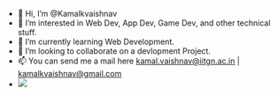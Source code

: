- 👋 Hi, I’m @Kamalkvaishnav
- 👀 I’m interested in Web Dev, App Dev, Game Dev, and other technical stuff.
- 🌱 I’m currently learning Web Development.
- 💞️ I’m looking to collaborate on a devlopment Project.
- 📫 You can send me a mail here kamal.vaishnav@iitgn.ac.in | kamalkvaishnav@gmail.com
- ![](https://komarev.com/ghpvc/?username=Kamalkvaishnav&color=green)


<!---
Kamalkvaishnav/Kamalkvaishnav is a ✨ special ✨ repository because its `README.md` (this file) appears on your GitHub profile.
You can click the Preview link to take a look at your changes.
--->
